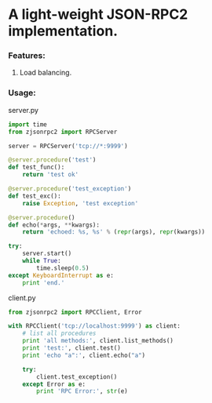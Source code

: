 # A light-weight JSON-RPC2 implementation.

### Features:
1. Load balancing.

### Usage:

server.py

```python
import time
from zjsonrpc2 import RPCServer

server = RPCServer('tcp://*:9999')

@server.procedure('test')
def test_func():
    return 'test ok'

@server.procedure('test_exception')
def test_exc():
    raise Exception, 'test exception'

@server.procedure()
def echo(*args, **kwargs):
    return 'echoed: %s, %s' % (repr(args), repr(kwargs))

try:
    server.start()
    while True:
        time.sleep(0.5)
except KeyboardInterrupt as e:
    print 'end.'
```

client.py

```python
from zjsonrpc2 import RPCClient, Error

with RPCClient('tcp://localhost:9999') as client:
    # list all procedures
    print 'all methods:', client.list_methods()
    print 'test:', client.test()
    print 'echo "a":', client.echo("a")

    try:
        client.test_exception()
    except Error as e:
        print 'RPC Error:', str(e)
```

